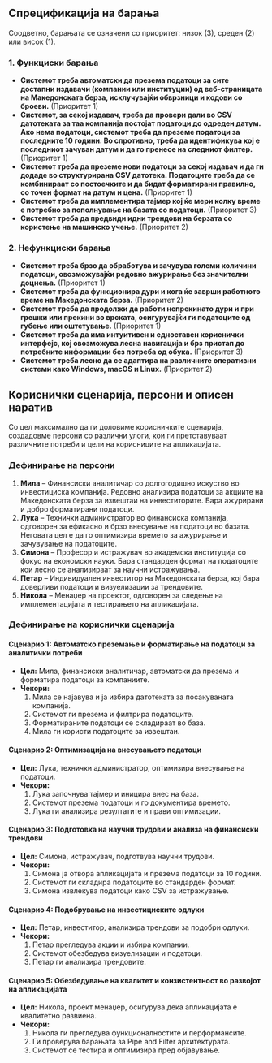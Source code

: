 ## Спрецификација на барања

Соодветно, барањата се означени со приоритет: низок (3), среден (2) или висок (1).

### 1. Функциски барања

- **Системот треба автоматски да презема податоци за сите достапни издавачи (компании или институции) од веб-страницата на Македонската берза, исклучувајќи обврзници и кодови со броеви.** (Приоритет 1)
- **Системот, за секој издавач, треба да провери дали во CSV датотеката за таа компанија постојат податоци до одреден датум. Ако нема податоци, системот треба да преземе податоци за последните 10 години. Во спротивно, треба да идентификува кој е последниот зачуван датум и да го пренесе на следниот филтер.** (Приоритет 1)
- **Системот треба да преземе нови податоци за секој издавач и да ги додаде во структурирана CSV датотека. Податоците треба да се комбинираат со постоечките и да бидат форматирани правилно, со точен формат на датум и цена.** (Приоритет 1)
- **Системот треба да имплементира тајмер кој ќе мери колку време е потребно за пополнување на базата со податоци.** (Приоритет 3)
- **Системот треба да предвиди идни трендови на берзата со користење на машинско учење.** (Приоритет 2)

### 2. Нефункциски барања

- **Системот треба брзо да обработува и зачувува големи количини податоци, овозможувајќи редовно ажурирање без значителни доцнења.** (Приоритет 1)
- **Системот треба да функционира дури и кога ќе заврши работното време на Македонската берза.** (Приоритет 2)
- **Системот треба да продолжи да работи непрекинато дури и при грешки или прекини во врската, осигурувајќи ги податоците од губење или оштетување.** (Приоритет 1)
- **Системот треба да има интуитивен и едноставен кориснички интерфејс, кој овозможува лесна навигација и брз пристап до потребните информации без потреба од обука.** (Приоритет 3)
- **Системот треба лесно да се адаптира на различните оперативни системи како Windows, macOS и Linux.** (Приоритет 2)

## Кориснички сценарија, персони и описен наратив

Со цел максимално да ги доловиме корисничките сценарија, создадовме персони со различни улоги, кои ги претставуваат различните потреби и цели на корисниците на апликацијата.

### Дефинирање на персони

1. **Мила** – Финансиски аналитичар со долгогодишно искуство во инвестициска компанија. Редовно анализира податоци за акциите на Македонската берза за извештаи на инвеститорите. Бара ажурирани и добро форматирани податоци.
2. **Лука** – Технички администратор во финансиска компанија, одговорен за ефикасно и брзо внесување на податоци во базата. Неговата цел е да го оптимизира времето за ажурирање и зачувување на податоците.
3. **Симона** – Професор и истражувач во академска институција со фокус на економски науки. Бара стандарден формат на податоците кои лесно се анализираат за научни истражувања.
4. **Петар** – Индивидуален инвеститор на Македонската берза, кој бара доверливи податоци и визуелизации за трендовите.
5. **Никола** – Менаџер на проектот, одговорен за следење на имплементацијата и тестирањето на апликацијата.

### Дефинирање на кориснички сценарија

#### Сценарио 1: Автоматско преземање и форматирање на податоци за аналитички потреби

- **Цел:** Мила, финансиски аналитичар, автоматски да презема и форматира податоци за компаниите.
- **Чекори:**
  1. Мила се најавува и ја избира датотеката за посакуваната компанија.
  2. Системот ги презема и филтрира податоците.
  3. Форматираните податоци се складираат во база.
  4. Мила ги користи податоците за извештаи.

#### Сценарио 2: Оптимизација на внесувањето податоци

- **Цел:** Лука, технички администратор, оптимизира внесување на податоци.
- **Чекори:**
  1. Лука започнува тајмер и иницира внес на база.
  2. Системот презема податоци и го документира времето.
  3. Лука ги анализира резултатите и прави оптимизации.

#### Сценарио 3: Подготовка на научни трудови и анализа на финансиски трендови

- **Цел:** Симона, истражувач, подготвува научни трудови.
- **Чекори:**
  1. Симона ја отвора апликацијата и презема податоци за 10 години.
  2. Системот ги складира податоците во стандарден формат.
  3. Симона извлекува податоци како CSV за истражување.

#### Сценарио 4: Подобрување на инвестициските одлуки

- **Цел:** Петар, инвеститор, анализира трендови за подобри одлуки.
- **Чекори:**
  1. Петар прегледува акции и избира компании.
  2. Системот обезбедува визуелизации и податоци.
  3. Петар ги анализира трендовите.

#### Сценарио 5: Обезбедување на квалитет и конзистентност во развојот на апликацијата

- **Цел:** Никола, проект менаџер, осигурува дека апликацијата е квалитетно развиена.
- **Чекори:**
  1. Никола ги прегледува функционалностите и перформансите.
  2. Ги проверува барањата за Pipe and Filter архитектурата.
  3. Системот се тестира и оптимизира пред објавување.
